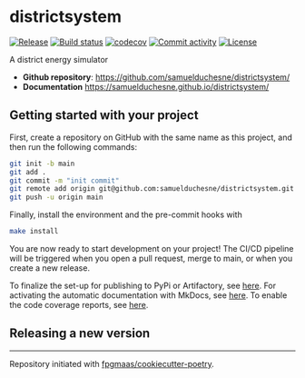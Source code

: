 # districtsystem

[![Release](https://img.shields.io/github/v/release/samuelduchesne/districtsystem)](https://img.shields.io/github/v/release/samuelduchesne/districtsystem)
[![Build status](https://img.shields.io/github/actions/workflow/status/samuelduchesne/districtsystem/main.yml?branch=main)](https://github.com/samuelduchesne/districtsystem/actions/workflows/main.yml?query=branch%3Amain)
[![codecov](https://codecov.io/gh/samuelduchesne/districtsystem/branch/main/graph/badge.svg)](https://codecov.io/gh/samuelduchesne/districtsystem)
[![Commit activity](https://img.shields.io/github/commit-activity/m/samuelduchesne/districtsystem)](https://img.shields.io/github/commit-activity/m/samuelduchesne/districtsystem)
[![License](https://img.shields.io/github/license/samuelduchesne/districtsystem)](https://img.shields.io/github/license/samuelduchesne/districtsystem)

A district energy simulator

- **Github repository**: <https://github.com/samuelduchesne/districtsystem/>
- **Documentation** <https://samuelduchesne.github.io/districtsystem/>

## Getting started with your project

First, create a repository on GitHub with the same name as this project, and then run the following commands:

```bash
git init -b main
git add .
git commit -m "init commit"
git remote add origin git@github.com:samuelduchesne/districtsystem.git
git push -u origin main
```

Finally, install the environment and the pre-commit hooks with

```bash
make install
```

You are now ready to start development on your project!
The CI/CD pipeline will be triggered when you open a pull request, merge to main, or when you create a new release.

To finalize the set-up for publishing to PyPi or Artifactory, see [here](https://fpgmaas.github.io/cookiecutter-poetry/features/publishing/#set-up-for-pypi).
For activating the automatic documentation with MkDocs, see [here](https://fpgmaas.github.io/cookiecutter-poetry/features/mkdocs/#enabling-the-documentation-on-github).
To enable the code coverage reports, see [here](https://fpgmaas.github.io/cookiecutter-poetry/features/codecov/).

## Releasing a new version



---

Repository initiated with [fpgmaas/cookiecutter-poetry](https://github.com/fpgmaas/cookiecutter-poetry).
